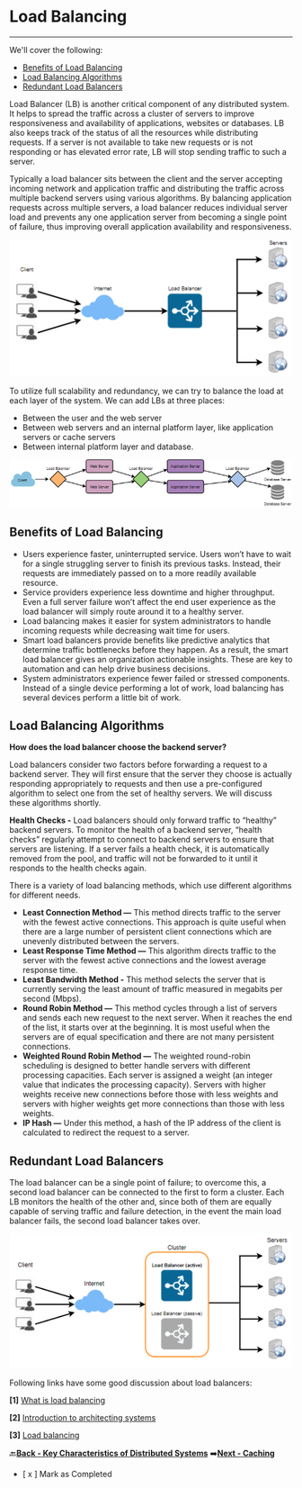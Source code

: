 # Load Balancing
-------------------------------------------------

We'll cover the following:
* [Benefits of Load Balancing](#benefits-of-load-balancing)
* [Load Balancing Algorithms](#load-balancing-algorithms)
* [Redundant Load Balancers](#redundant-load-balancers)

Load Balancer (LB) is another critical component of any distributed system. It helps to spread the traffic 
across a cluster of servers to improve responsiveness and availability of applications, websites or databases. 
LB also keeps track of the status of all the resources while distributing requests. If a server is not available to 
take new requests or is not responding or has elevated error rate, LB will stop sending traffic to such a server.

Typically a load balancer sits between the client and the server accepting incoming network and application 
traffic and distributing the traffic across multiple backend servers using various algorithms. By balancing 
application requests across multiple servers, a load balancer reduces individual server load and prevents any 
one application server from becoming a single point of failure, thus improving overall application availability 
and responsiveness.

![load-balancing-figure-1](assets/load-balancing-figure-1.PNG)

To utilize full scalability and redundancy, we can try to balance the load at each layer of the system. We can 
add LBs at three places:

* Between the user and the web server
* Between web servers and an internal platform layer, like application servers or cache servers
* Between internal platform layer and database.

![load-balancing-figure-2](assets/load-balancing-figure-2.PNG)

## Benefits of Load Balancing

* Users experience faster, uninterrupted service. Users won’t have to wait for a single struggling server to 
  finish its previous tasks. Instead, their requests are immediately passed on to a more readily available 
  resource.
* Service providers experience less downtime and higher throughput. Even a full server failure won’t 
  affect the end user experience as the load balancer will simply route around it to a healthy server.
* Load balancing makes it easier for system administrators to handle incoming requests while decreasing 
  wait time for users.
* Smart load balancers provide benefits like predictive analytics that determine traffic bottlenecks before 
  they happen. As a result, the smart load balancer gives an organization actionable insights. These are key 
  to automation and can help drive business decisions.
* System administrators experience fewer failed or stressed components. Instead of a single device 
  performing a lot of work, load balancing has several devices perform a little bit of work.

## Load Balancing Algorithms

**How does the load balancer choose the backend server?**

Load balancers consider two factors before forwarding a request to a backend server. They will first ensure 
that the server they choose is actually responding appropriately to requests and then use a pre-configured 
algorithm to select one from the set of healthy servers. We will discuss these algorithms shortly.

**Health Checks -** Load balancers should only forward traffic to “healthy” backend servers. To monitor the 
health of a backend server, “health checks” regularly attempt to connect to backend servers to ensure that 
servers are listening. If a server fails a health check, it is automatically removed from the pool, and traffic will 
not be forwarded to it until it responds to the health checks again.

There is a variety of load balancing methods, which use different algorithms for different needs.

* **Least Connection Method —** This method directs traffic to the server with the fewest active connections. 
  This approach is quite useful when there are a large number of persistent client connections which are 
  unevenly distributed between the servers.
* **Least Response Time Method —** This algorithm directs traffic to the server with the fewest active 
  connections and the lowest average response time.
* **Least Bandwidth Method -** This method selects the server that is currently serving the least amount of 
  traffic measured in megabits per second (Mbps).
* **Round Robin Method —** This method cycles through a list of servers and sends each new request to the 
  next server. When it reaches the end of the list, it starts over at the beginning. It is most useful when the 
  servers are of equal specification and there are not many persistent connections.
* **Weighted Round Robin Method —** The weighted round-robin scheduling is designed to better handle 
  servers with different processing capacities. Each server is assigned a weight (an integer value that 
  indicates the processing capacity). Servers with higher weights receive new connections before those 
  with less weights and servers with higher weights get more connections than those with less weights.
* **IP Hash —** Under this method, a hash of the IP address of the client is calculated to redirect the request 
  to a server.

## Redundant Load Balancers

The load balancer can be a single point of failure; to overcome this, a second load balancer can be connected 
to the first to form a cluster. Each LB monitors the health of the other and, since both of them are equally 
capable of serving traffic and failure detection, in the event the main load balancer fails, the second load 
balancer takes over.

![load-balancing-figure-3](assets/load-balancing-figure-3.PNG)

Following links have some good discussion about load balancers:

**[1]** [What is load balancing](https://avinetworks.com/what-is-load-balancing/)

**[2]** [Introduction to architecting systems](https://lethain.com/introduction-to-architecting-systems-for-scale/)

**[3]** [Load balancing](https://en.wikipedia.org/wiki/Load_balancing_(computing))

:back:[**Back - Key Characteristics of Distributed Systems**](../001_Key_Characteristics_of_Distributed_Systems)
:arrow_right:[**Next - Caching**](../003_Caching/README.md)

- [ x ] Mark as Completed
